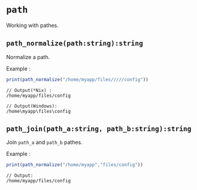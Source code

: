 # `path`
Working with pathes.

## `path_normalize(path:string):string`
Normalize a path.

Example :
```typescript
print(path_normalize("/home/myapp/files/////config"))
```

```
// Output(*Nix) :
/home/myapp/files/config

// Output(Windows):
/home\myapp\files\config
```

## `path_join(path_a:string, path_b:string):string`
Join `path_a` and `path_b` pathes.

Example :
```typescript
print(path_normalize("/home/myapp","files/config"))
```

```
// Output:
/home/myapp/files/config
```
